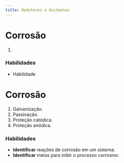 ```yaml
---
title: Redutores e Oxidantes
---
```


# Corrosão

1.

### Habilidades

- Habilidade

# Corrosão

1. Galvanização.
2. Passivação.
3. Proteção catódica.
4. Proteção anódica.

### Habilidades

- **Identificar** reações de corrosão em um sistema.
- **Identificar** meios para inibir o processo corrosivo.
